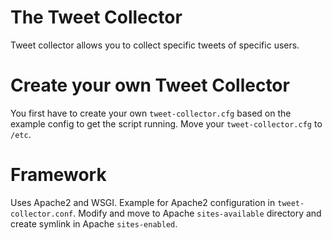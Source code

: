 # The Tweet Collector
Tweet collector allows you to collect specific tweets of specific users.

# Create your own Tweet Collector
You first have to create your own `tweet-collector.cfg` based on the example config to get the script running. Move your `tweet-collector.cfg` to `/etc`. 

# Framework
Uses Apache2 and WSGI. Example for Apache2 configuration in `tweet-collector.conf`. Modify and move to Apache `sites-available` directory and create symlink in Apache `sites-enabled`.


